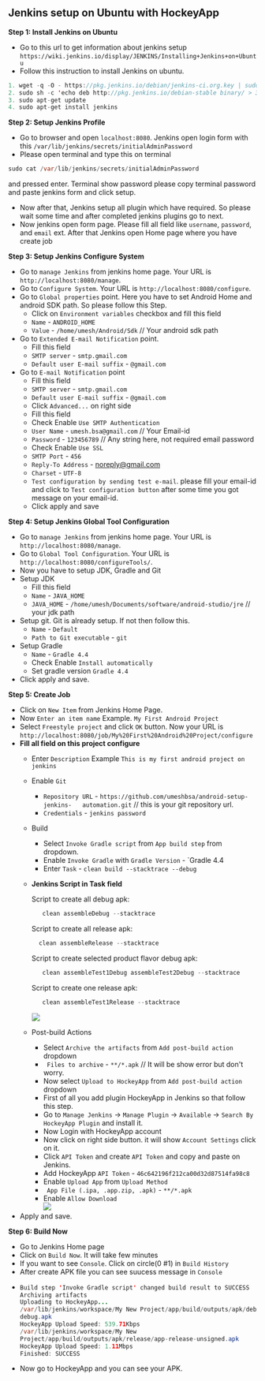 ## Jenkins setup on Ubuntu with HockeyApp

**Step 1: Install Jenkins on Ubuntu**

* Go to this url to get information about jenkins setup `https://wiki.jenkins.io/display/JENKINS/Installing+Jenkins+on+Ubuntu`
*  Follow this instruction to install Jenkins on ubuntu.
```java
1. wget -q -O - https://pkg.jenkins.io/debian/jenkins-ci.org.key | sudo apt-key add -
2. sudo sh -c 'echo deb http://pkg.jenkins.io/debian-stable binary/ > 3. /etc/apt/sources.list.d/jenkins.list'
3. sudo apt-get update
4. sudo apt-get install jenkins
```
**Step 2: Setup Jenkins Profile**
* Go to browser and open `localhost:8080`. Jenkins open login form with this
`/var/lib/jenkins/secrets/initialAdminPassword`
* Please open terminal and type this on terminal
```java
sudo cat /var/lib/jenkins/secrets/initialAdminPassword
```
and pressed enter. Terminal show password please copy terminal password and paste jenkins form and click setup.
* Now after that, Jenkins setup all plugin which have required. So please wait some time and after completed jenkins plugins  go to next.
* Now jenkins open form page. Please fill all field like `username`, `password`, and `email` ext. After that Jenkins open Home page where you have create job

**Step 3: Setup Jenkins Configure System**
* Go to `manage Jenkins` from jenkins home page. Your URL is `http://localhost:8080/manage`.
* Go to `Configure System`. Your URL is `http://localhost:8080/configure`.
* Go to `Global properties` point. Here you have to set Android Home and android SDK path. So please follow this Step.
  * Click on `Environment variables` checkbox and fill this field
  * `Name` - `ANDROID_HOME`
  * `Value` - `/home/umesh/Android/Sdk` // Your android sdk path
* Go to `Extended E-mail Notification` point.
  * Fill this field
  * `SMTP server` - `smtp.gmail.com`
  * `Default user E-mail suffix` - `@gmail.com`
* Go to `E-mail Notification` point
  * Fill this field
  * `SMTP server` - `smtp.gmail.com`
  * `Default user E-mail suffix` - `@gmail.com`
  * Click `Advanced...` on right side
  * Fill this field
  * Check Enable `Use SMTP Authentication`
  * `User Name` - `umesh.bsa@gmail.com` // Your Email-id
  * `Password` - `123456789` // Any string here, not required email password
  * Check Enable `Use SSL`
  * `SMTP Port` - `456`
  * `Reply-To Address` - noreply@gmail.com
  * `Charset` - `UTF-8`
  * `Test configuration by sending test e-mail`. please fill your email-id and  click to `Test configuration button` after some time you got message on your email-id.
  * Click apply and save
  
**Step 4: Setup Jenkins Global Tool Configuration**
* Go to `manage Jenkins` from jenkins home page. Your URL is `http://localhost:8080/manage`.
* Go to `Global Tool Configuration`. Your URL is `http://localhost:8080/configureTools/`.
* Now you have to setup JDK, Gradle and Git
* Setup JDK
  * Fill this field
  * `Name` - `JAVA_HOME`
  * `JAVA_HOME` - `/home/umesh/Documents/software/android-studio/jre` // your jdk path
* Setup git. Git is already setup. If not then follow this.
  * `Name` - `Default`
  * `Path to Git executable` - `git`
* Setup Gradle
  * `Name` - `Gradle 4.4`
  * Check Enable `Install automatically`
  * Set gradle version `Gradle 4.4`
* Click apply and save.

**Step 5: Create Job**
* Click on `New Item` from Jenkins Home Page.
* Now `Enter an item name` Example. `My First Android Project`
* Select `Freestyle project` and click `OK` button. Now your URL is `http://localhost:8080/job/My%20First%20Android%20Project/configure`
* **Fill all field on this project configure** 
  * Enter `Description` Example  `This is my first android project on jenkins`
  * Enable `Git`
    * `Repository URL` - `https://github.com/umeshbsa/android-setup-jenkins-  
    automation.git` // this is your git repository url.
    * `Credentials` - `jenkins password`
  * Build
    * Select `Invoke Gradle script` from `App build step` from dropdown.
    * Enable `Invoke Gradle` with `Gradle Version` - `Gradle 4.4
    * Enter `Task` - `clean build --stacktrace --debug`<br/>

  * **Jenkins Script in Task field**
    
    Script to create all debug apk: 
    ```java 
       clean assembleDebug --stacktrace
    ```
    Script to create all release apk: 

    ```java
      clean assembleRelease --stacktrace
    ```
    Script to create selected product flavor debug apk:
    ```java 
       clean assembleTest1Debug assembleTest2Debug --stacktrace
    ```
    Script to create one release apk:
    ```java
       clean assembleTest1Release --stacktrace
    ```
    
    <img src="https://github.com/umeshbsa/android-setup-jenkins-automation/blob/master/jenkins0.png"/><br/>
  * Post-build Actions
    * Select `Archive the artifacts` from `Add post-build action` dropdown  
    * `	Files to archive` - `**/*.apk` // It will be show error but don't worry.
    * Now select `Upload to HockeyApp` from `Add post-build action` dropdown 
    * First of all you add plugin HockeyApp in Jenkins so that follow this step.
    * Go to `Manage Jenkins` -> `Manage Plugin` -> `Available` -> `Search By HockeyApp Plugin` and install it.
    * Now Login with HockeyApp account
    * Now click on right side button. it will show `Account Settings` click on it.
    * Click `API Token` and create `API Token` and copy and paste on Jenkins. 
    * Add HockeyApp `API Token` - `46c642196f212ca00d32d87514fa98c8`
    * Enable `Upload App` from `Upload Method`
    * `	App File (.ipa, .app.zip, .apk)` - `**/*.apk`
    * Enable `Allow Download`<br/>
    <img src="https://github.com/umeshbsa/android-setup-jenkins-automation/blob/master/jenkins1.png"/><br/>
 * Apply and save.

**Step 6: Build Now**
 * Go to Jenkins Home page
 * Click on `Build Now`. It will take few minutes
 * If you want to see `Console`. Click on circle(0 #1) in `Build History`
 * After create APK file you can see suucess message in `Console`
 * ```java
   Build step 'Invoke Gradle script' changed build result to SUCCESS
   Archiving artifacts
   Uploading to HockeyApp...
   /var/lib/jenkins/workspace/My New Project/app/build/outputs/apk/debug/app-  
   debug.apk
   HockeyApp Upload Speed: 539.71Kbps
   /var/lib/jenkins/workspace/My New 
   Project/app/build/outputs/apk/release/app-release-unsigned.apk
   HockeyApp Upload Speed: 1.11Mbps
   Finished: SUCCESS
   ```
  * Now go to HockeyApp and you can see your APK.
